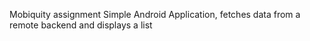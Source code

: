 Mobiquity assignment
Simple Android Application, fetches data from a remote backend and displays a list
